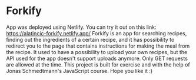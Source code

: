 # Forkify

App was deployed using Netlify. You can try it out on this link: https://alatincic-forkify.netlify.app/
Forkify is an app for searching recipes, finding out the ingredients of a certain recipe, and it has possibility to redirect you to the page that contains instructions for making the meal from the recipe.
It used to have a possibility to upload your own recipes, but the API used for the app doesn't support uploads anymore. Only GET requests are allowed at the time.
This project is built for exercise and with the help of Jonas Schmedtmann's JavaScript course.
Hope you like it :)
